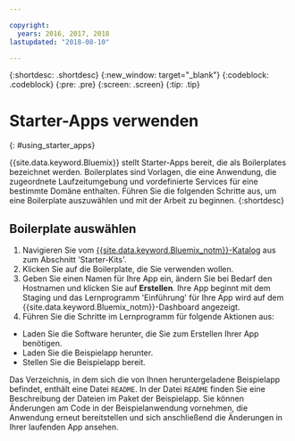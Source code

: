 ```yaml
---

copyright:
  years: 2016, 2017, 2018
lastupdated: "2018-08-10"

---
```


{:shortdesc: .shortdesc}
{:new_window: target="_blank"}
{:codeblock: .codeblock}
{:pre: .pre}
{:screen: .screen}
{:tip: .tip}

# Starter-Apps verwenden
{: #using_starter_apps}

{{site.data.keyword.Bluemix}} stellt Starter-Apps bereit, die als Boilerplates bezeichnet werden. Boilerplates sind Vorlagen, die eine Anwendung, die zugeordnete Laufzeitumgebung und vordefinierte Services für eine bestimmte Domäne enthalten. Führen Sie die folgenden Schritte aus, um eine Boilerplate auszuwählen und mit der Arbeit zu beginnen.
{:shortdesc}

## Boilerplate auswählen

1. Navigieren Sie vom [{{site.data.keyword.Bluemix_notm}}-Katalog](https://console.{DomainName}/catalog/) aus
zum Abschnitt 'Starter-Kits'.
2. Klicken Sie auf die Boilerplate, die Sie verwenden wollen.
3. Geben Sie einen Namen für Ihre App ein, ändern Sie bei Bedarf den Hostnamen und klicken Sie auf **Erstellen**. Ihre App beginnt mit dem Staging und das Lernprogramm 'Einführung' für Ihre App wird auf dem {{site.data.keyword.Bluemix_notm}}-Dashboard angezeigt.
4. Führen Sie die Schritte im Lernprogramm für folgende Aktionen aus:  
  * Laden Sie die Software herunter, die Sie zum Erstellen Ihrer App benötigen.
  * Laden Sie die Beispielapp herunter.
  * Stellen Sie die Beispielapp bereit.

Das Verzeichnis, in dem sich die von Ihnen heruntergeladene Beispielapp befindet, enthält eine Datei `README`. In der Datei `README` finden Sie eine Beschreibung der Dateien im Paket der Beispielapp. Sie können Änderungen am Code in der Beispielanwendung vornehmen, die Anwendung erneut bereitstellen und sich anschließend die Änderungen in Ihrer laufenden App ansehen.
